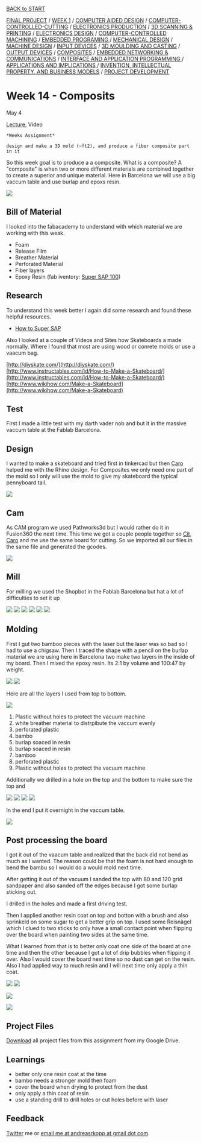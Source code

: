 [BACK to START](../)

[FINAL PROJECT](../final) / [WEEK 1](../week1) / [COMPUTER AIDED DESIGN](../week2) / [COMPUTER-CONTROLLED-CUTTING](../week3) / [ELECTRONICS PRODUCTION](../week4) / [3D SCANNING & PRINTING](../week5) / [ELECTRONICS DESIGN](../week6)  / [COMPUTER-CONTROLLED MACHINING](../week7) / [EMBEDDED PROGRAMING ](../week8) / [MECHANICAL DESIGN](../week9) / [MACHINE DESIGN](../week10) / [INPUT DEVICES](../week11) / [3D MOULDING AND CASTING](../week12) / [OUTPUT DEVICES](../week13) / [COMPOSITES](../week14) / [EMBEDDED NETWORKING & COMMUNICATIONS](../week15) / [INTERFACE AND APPLICATION PROGRAMMING ](../week16) / [APPLICATIONS AND IMPLICATIONS ](../week17) / [INVENTION, INTELLECTUAL PROPERTY, AND BUSINESS MODELS](../week18) / [PROJECT DEVELOPMENT ](../week19) 


# Week 14 - Composits

May 4

[Lecture](http://academy.cba.mit.edu/classes/composites/index.html), Video

~~~
*Weeks Assignment*

design and make a 3D mold (~ft2), and produce a fiber composite part in it

~~~

So this week goal is to produce a a composite. What is a composite? A "composite" is when two or more different materials are combined together to create a superior and unique material. Here in Barcelona we will use a big vaccum table and use burlap and epoxs resin. 

![](./images/image23.jpg) 



## Bill of Material

I looked into the fabacademy to understand with which material we are working with this weak.  


* Foam
* Release Film
* Breather Material
* Perforated Material
* Fiber layers
* Epoxy Resin (fab iventory: [Super SAP 100](https://entropyresins.com/product/super-sap-100-1000/))


## Research

To understand this week better I again did some research and found these helpful resources.  

* [How to Super SAP](https://entropyresins.com/how-to-guide/)

Also I looked at a couple of Videos and Sites how Skateboards a made normally. Where I found that most are using wood or conrete molds or use a vaacum bag. 

[http://diyskate.com/](http://diyskate.com/)
[http://www.instructables.com/id/How-to-Make-a-Skateboard/](http://www.instructables.com/id/How-to-Make-a-Skateboard/)
[http://www.wikihow.com/Make-a-Skateboard](http://www.wikihow.com/Make-a-Skateboard)

## Test

First I made a little test with my darth vader nob and but it in the massive vaccum table at the Fablab Barcelona.



## Design 

I wanted to make a skateboard and tried first in tinkercad but then [Caro](http://archive.fabacademy.org/archives/2016/fablabbcn2016/students/346/Week14.htm) helped me with the Rhino design. For Composites we only need one part of the mold so I only will use the mold to give my skateboard the typical pennyboard tail.  


![](./images/image12.jpg)

## Cam

As CAM program we used Pathworks3d but I would rather do it in Fusion360 the next time. This time we got a couple people together so [Cit](http://archive.fabacademy.org/archives/2016/fablabbcn2016/students/139/), [Caro](http://archive.fabacademy.org/archives/2016/fablabbcn2016/students/346/) and me use the same board for cutting. So we imported all our files in the same file and generated the gcodes. 


![](./images/image14.jpg)

## Mill

For milling we used the Shopbot in the Fablab Barcelona but hat a lot of difficulties to set it up 

![](./images/image1.jpg)
![](./images/image2.jpg)
![](./images/image3.jpg)
![](./images/image4.jpg)
![](./images/image9.jpg)
![](./images/image11.jpg)

## Molding

First I gut two bamboo pieces with the laser but the laser was so bad so I had to use a chigsaw. Then I traced the shape with a pencil on the burlap material we are using here in Barcelona two make two layers in the inside of my board. Then I mixed the epoxy resin. Its 2:1 by volume and 100:47 by weight.


![](./images/image19.jpg)
![](./images/image20.jpg)


Here are all the layers I used from top to bottom.

![](./images/image22.jpg)

1. Plastic without holes to protect the vacuum machine
2. white breather material to distrpibute the vaccum evenly 
3. perforated plastic
4. bambo
5. burlap soaced in resin
6. burlap soaced in resin
7. bamboo
8. perforated plastic
9. Plastic without holes to protect the vacuum machine


Additionally we drilled in a hole on the top and the bottom to make sure the top and  

![](./images/image18.jpg)
![](./images/image15.jpg)
![](./images/image15.jpg)
![](./images/image17.jpg)



In the end I put it overnight in the vaccum table.


![](./images/image21.jpg)



## Post processing the board

I got it out of the vaacum table and realized that the back did not bend as much as I wanted. The reason could be that the foam is not hard enough to bend the bambu so I would do a would mold next time. 

After getting it out of the vacuum I sanded the top with 80 and 120 grid sandpaper and also sanded off the edges because I got some burlap sticking out. 

I drilled in the holes and made a first driving test. 

Then I applied another resin coat on top and botton with a brush and also sprinkeld on some sugar to get a better grip on top. I used some Reisnägel which I clued to two sticks to only have a small contact point when flipping over the board when painting two sides at the same time. 

What I learned from that is to better only coat one side of the board at one time and then the other because I got a lot of drip bubbles when flipping it over. Also I would cover the board next time so no dust can get on the resin. Also I had applied way to much resin and I will next time only apply a thin coat. 

![](./images/image24.jpg)
![](./images/image25.jpg)

![](./images/image27.jpg)

![](./images/image28.jpg)


## Project Files

[Download](https://drive.google.com/folderview?id=0B3iYmii-HJ7TbWsxOGVrYjhSV0k&usp=sharing) all project files from this assignment from my Google Drive.


## Learnings

* better only one resin coat at the time
* bambo needs a stronger mold then foam 
* cover the board when drying to protect from the dust
* only apply a thin coat of resin
* use a standing drill to drill holes or cut holes before with laser





## Feedback

[Twitter](http://www.twitter.com/andreaskopp) me or [email me at andreasrkopp at gmail dot com](mailto:andreasrkopp@gmail.com).